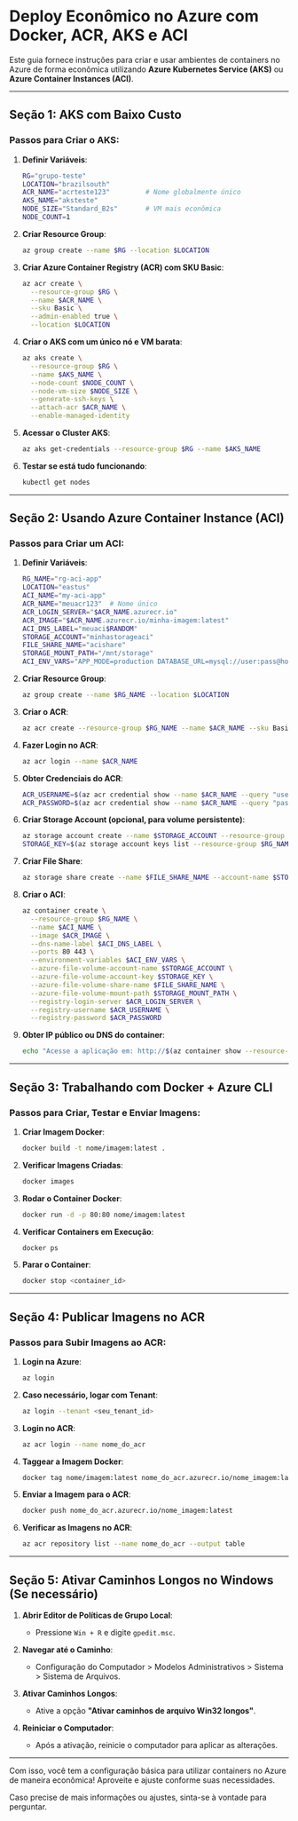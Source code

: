 # Deploy Econômico no Azure com Docker, ACR, AKS e ACI

Este guia fornece instruções para criar e usar ambientes de containers no Azure de forma econômica utilizando **Azure Kubernetes Service (AKS)** ou **Azure Container Instances (ACI)**.

---

## Seção 1: AKS com Baixo Custo

### Passos para Criar o AKS:

1. **Definir Variáveis**:
    ```bash
    RG="grupo-teste"
    LOCATION="brazilsouth"
    ACR_NAME="acrteste123"         # Nome globalmente único
    AKS_NAME="aksteste"
    NODE_SIZE="Standard_B2s"       # VM mais econômica
    NODE_COUNT=1
    ```

2. **Criar Resource Group**:
    ```bash
    az group create --name $RG --location $LOCATION
    ```

3. **Criar Azure Container Registry (ACR) com SKU Basic**:
    ```bash
    az acr create \
      --resource-group $RG \
      --name $ACR_NAME \
      --sku Basic \
      --admin-enabled true \
      --location $LOCATION
    ```

4. **Criar o AKS com um único nó e VM barata**:
    ```bash
    az aks create \
      --resource-group $RG \
      --name $AKS_NAME \
      --node-count $NODE_COUNT \
      --node-vm-size $NODE_SIZE \
      --generate-ssh-keys \
      --attach-acr $ACR_NAME \
      --enable-managed-identity
    ```

5. **Acessar o Cluster AKS**:
    ```bash
    az aks get-credentials --resource-group $RG --name $AKS_NAME
    ```

6. **Testar se está tudo funcionando**:
    ```bash
    kubectl get nodes
    ```

---

## Seção 2: Usando Azure Container Instance (ACI)

### Passos para Criar um ACI:

1. **Definir Variáveis**:
    ```bash
    RG_NAME="rg-aci-app"
    LOCATION="eastus"
    ACI_NAME="my-aci-app"
    ACR_NAME="meuacr123"  # Nome único
    ACR_LOGIN_SERVER="$ACR_NAME.azurecr.io"
    ACR_IMAGE="$ACR_NAME.azurecr.io/minha-imagem:latest"
    ACI_DNS_LABEL="meuaci$RANDOM"
    STORAGE_ACCOUNT="minhastorageaci"
    FILE_SHARE_NAME="acishare"
    STORAGE_MOUNT_PATH="/mnt/storage"
    ACI_ENV_VARS="APP_MODE=production DATABASE_URL=mysql://user:pass@host/db"
    ```

2. **Criar Resource Group**:
    ```bash
    az group create --name $RG_NAME --location $LOCATION
    ```

3. **Criar o ACR**:
    ```bash
    az acr create --resource-group $RG_NAME --name $ACR_NAME --sku Basic --admin-enabled true
    ```

4. **Fazer Login no ACR**:
    ```bash
    az acr login --name $ACR_NAME
    ```

5. **Obter Credenciais do ACR**:
    ```bash
    ACR_USERNAME=$(az acr credential show --name $ACR_NAME --query "username" --output tsv)
    ACR_PASSWORD=$(az acr credential show --name $ACR_NAME --query "passwords[0].value" --output tsv)
    ```

6. **Criar Storage Account (opcional, para volume persistente)**:
    ```bash
    az storage account create --name $STORAGE_ACCOUNT --resource-group $RG_NAME --location $LOCATION --sku Standard_LRS
    STORAGE_KEY=$(az storage account keys list --resource-group $RG_NAME --account-name $STORAGE_ACCOUNT --query "[0].value" --output tsv)
    ```

7. **Criar File Share**:
    ```bash
    az storage share create --name $FILE_SHARE_NAME --account-name $STORAGE_ACCOUNT --account-key $STORAGE_KEY
    ```

8. **Criar o ACI**:
    ```bash
    az container create \
      --resource-group $RG_NAME \
      --name $ACI_NAME \
      --image $ACR_IMAGE \
      --dns-name-label $ACI_DNS_LABEL \
      --ports 80 443 \
      --environment-variables $ACI_ENV_VARS \
      --azure-file-volume-account-name $STORAGE_ACCOUNT \
      --azure-file-volume-account-key $STORAGE_KEY \
      --azure-file-volume-share-name $FILE_SHARE_NAME \
      --azure-file-volume-mount-path $STORAGE_MOUNT_PATH \
      --registry-login-server $ACR_LOGIN_SERVER \
      --registry-username $ACR_USERNAME \
      --registry-password $ACR_PASSWORD
    ```

9. **Obter IP público ou DNS do container**:
    ```bash
    echo "Acesse a aplicação em: http://$(az container show --resource-group $RG_NAME --name $ACI_NAME --query ipAddress.fqdn --output tsv)"
    ```

---

## Seção 3: Trabalhando com Docker + Azure CLI

### Passos para Criar, Testar e Enviar Imagens:

1. **Criar Imagem Docker**:
    ```bash
    docker build -t nome/imagem:latest .
    ```

2. **Verificar Imagens Criadas**:
    ```bash
    docker images
    ```

3. **Rodar o Container Docker**:
    ```bash
    docker run -d -p 80:80 nome/imagem:latest
    ```

4. **Verificar Containers em Execução**:
    ```bash
    docker ps
    ```

5. **Parar o Container**:
    ```bash
    docker stop <container_id>
    ```

---

## Seção 4: Publicar Imagens no ACR

### Passos para Subir Imagens ao ACR:

1. **Login na Azure**:
    ```bash
    az login
    ```

2. **Caso necessário, logar com Tenant**:
    ```bash
    az login --tenant <seu_tenant_id>
    ```

3. **Login no ACR**:
    ```bash
    az acr login --name nome_do_acr
    ```

4. **Taggear a Imagem Docker**:
    ```bash
    docker tag nome/imagem:latest nome_do_acr.azurecr.io/nome_imagem:latest
    ```

5. **Enviar a Imagem para o ACR**:
    ```bash
    docker push nome_do_acr.azurecr.io/nome_imagem:latest
    ```

6. **Verificar as Imagens no ACR**:
    ```bash
    az acr repository list --name nome_do_acr --output table
    ```

---

## Seção 5: Ativar Caminhos Longos no Windows (Se necessário)

1. **Abrir Editor de Políticas de Grupo Local**:
    - Pressione `Win + R` e digite `gpedit.msc`.
  
2. **Navegar até o Caminho**:
    - Configuração do Computador > Modelos Administrativos > Sistema > Sistema de Arquivos.

3. **Ativar Caminhos Longos**:
    - Ative a opção **"Ativar caminhos de arquivo Win32 longos"**.

4. **Reiniciar o Computador**:
    - Após a ativação, reinicie o computador para aplicar as alterações.

---

Com isso, você tem a configuração básica para utilizar containers no Azure de maneira econômica! Aproveite e ajuste conforme suas necessidades. 

Caso precise de mais informações ou ajustes, sinta-se à vontade para perguntar.
